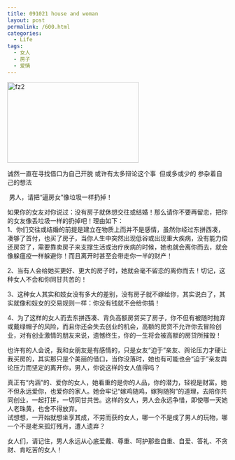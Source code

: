 ```yaml
---
title: 091021 house and woman
layout: post
permalink: /600.html
categories:
  - Life
tags:
  - 女人
  - 房子
  - 爱情
---
```

[<img class="aligncenter size-medium wp-image-601" title="fz2" src="http://www.80aj.com/wp-content/uploads/2009/10/fz2-300x185.jpg" alt="fz2" width="300" height="185" />][1]

诚然一直在寻找借口为自己开脱 或许有太多辩论这个事  但或多或少的 参杂着自己的想法

 男人，请把“逼房女”像垃圾一样扔掉！

如果你的女友对你说过：没有房子就休想交往或结婚！那么请你不要再留恋，把你的女友像丢垃圾一样的扔掉吧！理由如下：  
1、你们交往或结婚的前提是建立在物质上而并不是感情，虽然你经过东拼西凑，凑够了首付，也买了房子，当你人生中突然出现低谷或出现重大疾病，没有能力偿还房贷了，需要靠卖房子来支撑生活或治疗疾病的时候，她也就会离你而去，就会像躲瘟疫一样躲避你！而且离开时甚至会带走你一半的财产！

2、当有人会给她买更好、更大的房子时，她就会毫不留恋的离你而去！切记，这种女人不会和你同甘共苦的！

3、这种女人其实和妓女没有多大的差别，没有房子就不嫁给你，其实说白了，其实就像和妓女的交易规则一样：你没有钱就不会给你搞！

4、为了这样的女人而去东拼西凑、背负高额房贷买了房子，你不但有被随时抛弃或戴绿帽子的风险，而且你还会失去创业的机会，高额的房贷不允许你去冒险创业，对有创业激情的朋友来说，遗憾终生，你的一生将会被高额的房贷所摧毁！

也许有的人会说，我和女朋友是有感情的，只是女友“迫于”亲友、舆论压力才硬让我买房的，其实那只是个美丽的借口，当你没落时，她也有可能也会“迫于”亲友舆论压力而坚定的离开你，男人，你说这样的女人值得吗？

真正有“内涵”的、爱你的女人，她看重的是你的人品，你的潜力，轻视是财富。她不但永远爱你，也爱你的家人。她会牢记“嫁鸡随鸡，嫁狗随狗”的道理，去陪你共同创业，一起打拼，一切同甘共苦。这样的女人，男人会永远争惜，即使哪一天她人老珠黄，也舍不得放弃。  
试想想，一开始就想坐享其成，不劳而获的女人，哪一个不是成了男人的玩物，哪一个不是老来孤灯残月，遭人遗弃？

女人们，请记住，男人永远从心底爱戴、尊重、呵护那些自重、自爱、答礼、不贪财、肯吃苦的女人！

 [1]: http://www.80aj.com/wp-content/uploads/2009/10/fz2.jpg